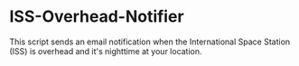 # ISS-Overhead-Notifier
This script sends an email notification when the International Space Station (ISS) is overhead and it's nighttime at your location.

